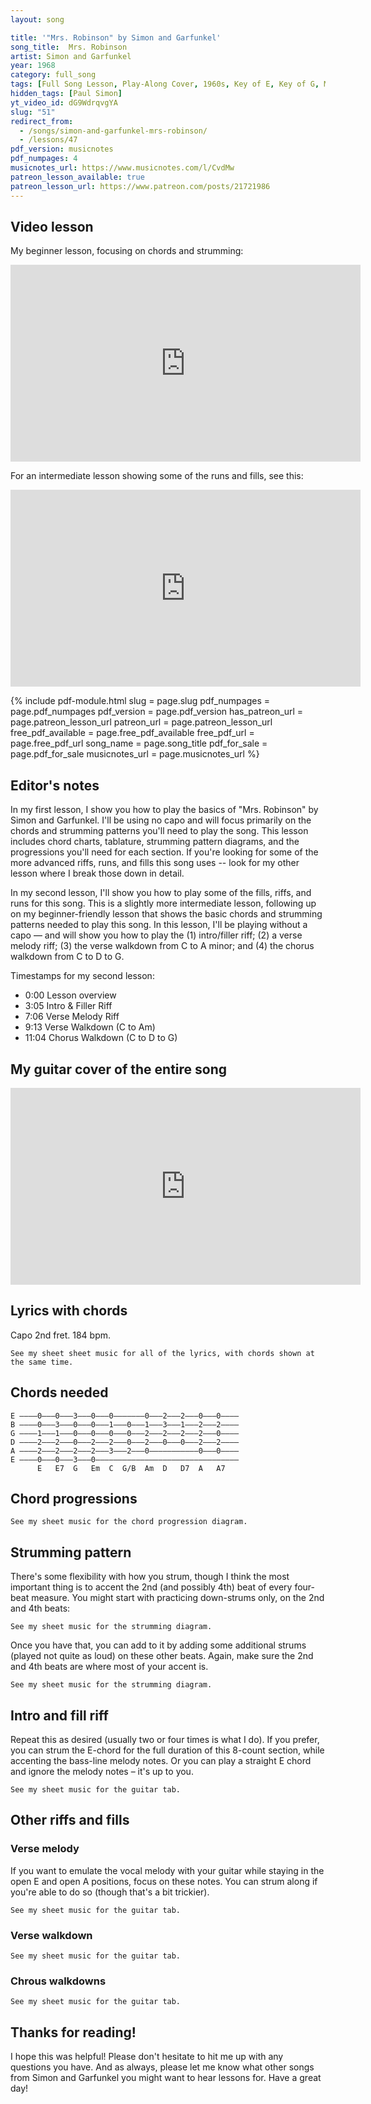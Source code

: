 ```yaml
---
layout: song

title: '"Mrs. Robinson" by Simon and Garfunkel'
song_title:  Mrs. Robinson
artist: Simon and Garfunkel
year: 1968
category: full_song
tags: [Full Song Lesson, Play-Along Cover, 1960s, Key of E, Key of G, Movie Songs, Classic Rock, Folk]
hidden_tags: [Paul Simon]
yt_video_id: dG9WdrqvgYA
slug: "51"
redirect_from:
  - /songs/simon-and-garfunkel-mrs-robinson/
  - /lessons/47
pdf_version: musicnotes
pdf_numpages: 4
musicnotes_url: https://www.musicnotes.com/l/CvdMw
patreon_lesson_available: true
patreon_lesson_url: https://www.patreon.com/posts/21721986
---
```


## Video lesson

My beginner lesson, focusing on chords and strumming:

<iframe width="560" height="315" src="https://www.youtube.com/embed/dG9WdrqvgYA?showinfo=0" frameborder="0" allowfullscreen></iframe>

For an intermediate lesson showing some of the runs and fills, see this:

<iframe width="560" height="315" src="https://www.youtube.com/embed/EHUoA3flT4E?showinfo=0" frameborder="0" allowfullscreen></iframe>


{% include pdf-module.html slug = page.slug pdf_numpages = page.pdf_numpages pdf_version = page.pdf_version has_patreon_url = page.patreon_lesson_url patreon_url = page.patreon_lesson_url free_pdf_available = page.free_pdf_available free_pdf_url = page.free_pdf_url song_name = page.song_title pdf_for_sale = page.pdf_for_sale musicnotes_url = page.musicnotes_url %}

## Editor's notes

In my first lesson, I show you how to play the basics of "Mrs. Robinson" by Simon and Garfunkel. I'll be using no capo and will focus primarily on the chords and strumming patterns you'll need to play the song. This lesson includes chord charts, tablature, strumming pattern diagrams, and the progressions you'll need for each section. If you're looking for some of the more advanced riffs, runs, and fills this song uses -- look for my other lesson where I break those down in detail.

In my second lesson, I'll show you how to play some of the fills, riffs, and runs for this song. This is a slightly more intermediate lesson, following up on my beginner-friendly lesson that shows the basic chords and strumming patterns needed to play this song. In this lesson, I'll be playing without a capo –– and will show you how to play the (1) intro/filler riff; (2) a verse melody riff; (3) the verse walkdown from C to A minor; and (4) the chorus walkdown from C to D to G.

Timestamps for my second lesson:

- 0:00 Lesson overview
- 3:05 Intro & Filler Riff
- 7:06 Verse Melody Riff
- 9:13 Verse Walkdown (C to Am)
- 11:04 Chorus Walkdown (C to D to G)

## My guitar cover of the entire song

<iframe width="560" height="315" src="https://www.youtube.com/embed/u8-24OnUle8?showinfo=0" frameborder="0" allowfullscreen></iframe>

## Lyrics with chords

Capo 2nd fret. 184 bpm.

    See my sheet sheet music for all of the lyrics, with chords shown at the same time.

<!-- E                                                     E7
Dee, dee dee-dee... dee dee, dee-dee dee dee, dee-dee dee
     A                               A7
Doo, doo doo-doo... doo doo, doo-doo doo...
D                   G                   C        G/B     Am
...Dee-dee dee-dee, dee dee, dee dee... dee-dee, dee-dee dee
E           D7
.........................

                  G         Em
    And here's to you, Mrs. Robinson
    G               Em                 C                 D
    Jesus loves you more than you will know... whoa whoa whoa
                  G            Em
    God bless you please, Mrs. Robinson
    G              Em                  C               Am
    Heaven holds a place for those who pray... hey hey hey
            E
    Hey hey hey...

     E                                           E7
We'd like to know a little bit about you for our files
     A                                  A7
We'd like to help you learn to help yourself
D                  G               C    G/B    Am
...Look around you all you see are sympathetic eyes
E                              D7
...Stroll around the grounds until you feel at home

                  G         Em
    And here's to you, Mrs. Robinson
    G               Em                 C                 D
    Jesus loves you more than you will know... whoa whoa whoa
                  G            Em
    God bless you please, Mrs. Robinson
    G              Em                  C               Am
    Heaven holds a place for those who pray... hey hey hey
            E
    Hey hey hey...

E                                                E7
...Hide it in the hiding place where no one ever goes
A                                  A7  
...Put it in your pantry with your cupcakes
D                G                C    G/B     Am
...It's a little secret, just the Robinson's affair
E                            D7
...Most of all you've got to hide it from the kids

              G          Em
    Koo koo kachoo, Mrs. Robinson
    G               Em                 C                 D
    Jesus loves you more than you will know... whoa whoa whoa
                  G            Em
    God bless you please, Mrs. Robinson
    G              Em                  C               Am
    Heaven holds a place for those who pray... hey hey hey
            E
    Hey hey hey...

E                                     E7
...Sitting on a sofa on a Sunday afternoon
A                             A7
...Going to the candidates' debate
D                  G               C          G/B     Am
...Laugh about it, shout about it, when you've got to choose
E                                 D7
...Every way you look at this you lose

                   G           Em
    Where have you gone, Joe DiMaggio
        G                Em             C              D
    Our nation turns its lonely eyes to you... woo woo woo
                    G         Em
    What's that you say, Mrs. Robinson
    G               Em             C              Am
    Joltin' Joe has left and gone away... hey hey hey
            E
    Hey hey hey... -->

## Chords needed

    E ––––0–––0–––3–––0–––0–––––––0–––2–––2–––0–––0––––
    B ––––0–––3–––0–––0–––1–––0–––1–––3–––1–––2–––2––––
    G ––––1–––1–––0–––0–––0–––0–––2–––2–––2–––2–––0––––
    D ––––2–––2–––0–––2–––2–––0–––2–––0–––0–––2–––2––––
    A ––––2–––2–––2–––2–––3–––2–––0–––––––––––0–––0––––
    E ––––0–––0–––3–––0––––––––––––––––––––––––––––––––
          E   E7  G   Em  C  G/B  Am  D   D7  A   A7

## Chord progressions

    See my sheet music for the chord progression diagram.

<!-- Intro & filler riff:

    E   /   /   /     ...played w/ bass-line riff

Verse:

    "We'd like to know a little bit about you for our files..."

    E   /   /   E7   /   A   /   A7  /
    D   G   C   Am   /   E   /   D7  /  

Chorus:

    "And here's to you, Mrs. Robinson..."

    G   Em  G   Em   C   /   D   /
    G   Em  G   Em   C   /   Am  /    intro w/ riff -->

## Strumming pattern

There's some flexibility with how you strum, though I think the most important thing is to accent the 2nd (and possibly 4th) beat of every four-beat measure. You might start with practicing down-strums only, on the 2nd and 4th beats:

    See my sheet music for the strumming diagram.

<!-- ↓               ↓      
1   +   2   +   3   +   4   +   -->

Once you have that, you can add to it by adding some additional strums (played not quite as loud) on these other beats. Again, make sure the 2nd and 4th beats are where most of your accent is.

    See my sheet music for the strumming diagram.

<!-- >               >      
↓       ↓   ↑       ↑   ↓   ↑  
1   +   2   +   3   +   4   +    -->



## Intro and fill riff

Repeat this as desired (usually two or four times is what I do). If you prefer, you can strum the E-chord for the full duration of this 8-count section, while accenting the bass-line melody notes. Or you can play a straight E chord and ignore the melody notes – it's up to you.

    See my sheet music for the guitar tab.

<!-- E –––0–––––––––––––––––––––––––––––––––––––––––––––––
B –––0–––––––––––––––––––––––––––––––––––––––––––––––
G –––1–––––––––––––––––––––––––––––––––––––––––––––––
D –––2––––––––––––––0–––––2––––––––––––––––––––––––––
A –––2–––––0––2––––––––––––––––––––––––––––––––––––––
E –––0–––––––––––––––––––––––––––––––––––––––––––––––
     1  +  2  +  3  +  4  +  5  +  6  +  7  +  8  + -->

## Other riffs and fills

### Verse melody

If you want to emulate the vocal melody with your guitar while staying in the open E and open A positions, focus on these notes. You can strum along if you're able to do so (though that's a bit trickier).

    See my sheet music for the guitar tab.

<!-- E ––––––––––––––––––––––––––––––––––––––––|–––0––––––
B –––3––3––2–2–––0–0––––––––––––––––––––––|–––3––––––
G –––1––––––––––––––––2–2–––1–2–1–––––––––|–––1––––––
D –––2–––––––––––––––––––––––––––––/4––2––|–––2––––––
A –––2––––––––––––––––––––––––––––––––––––|–––2––––––
E –––0––––––––––––––––––––––––––––––––––––|–––0––––––
     E                                        E7

E ––––––––––––––––––––––––––––––––––––––––|–––0––––––
B –––2–––2––0––0––––––––––––––––––––––––––|–––2––––––
G –––2––––––––––––––2––2–––––2––2––––0––––|–––0––––––
D –––2––––––––––––––––––––––––––––––––––––|–––2––––––
A –––0––––––––––––––––––––––––––––––––––––|–––0––––––
E ––––––––––––––––––––––––––––––––––––––––|––––––––––
     A                                        A7 -->

### Verse walkdown

<!-- "Look around you all you see are sympathetic eyes..." -->

    See my sheet music for the guitar tab.

<!-- E –––––––––––––––––––––––––––––––––––––––––––––––––––
B –––––1––––––0––––––3~~~~~~~~~~~––––3–––1–––––––––––
G –––––0––––––0––––––2–––––––––––––––––––2–––––––––––
D –––––2––––––0––––––2–––––––––––––––––––2–––––––––––
A –––3––––––2––––––0–––––––––––––––––––––0–––––––––––
E –––––––––––––––––––––––––––––––––––––––––––––––––––
     C     G/B     Am(sus4)              Am                  -->

### Chrous walkdowns

    See my sheet music for the guitar tab.

<!-- High level, this:

    E ––(0)–––––––––––––––––––––––(2)––––––––––––––––––––
    B –––1–––––1–––––1–––––1–––––––3––––3–––––3–––––3––––
    G –––0–––––0–––––2–––––0–––––––2––––2–––––2–––––2––––
    D –––2–––––0–––––2–––––2–––––––0––––0–––––0–––––0––––
    A –––3–––––2–––––0––––––––––––––––––3–––––2–––––0––––
    E –––––––––––––––––––––3–––––––––––––––––––––––––––––
         C    C/B    Am   C/G      D   D/C   D/B   D/A

Specifically:

    E –––––––––––––––––––––––––––––––––––––––––––––––––––
    B –––––1–––––––1–––––––1–––––––1–––––––––––––––––––––
    G –––––0–––––––0–––––––2–––––––0–––––––––––––––––––––
    D –––––2–––––––0–––––––2–––––––2–––––––––––––––––––––
    A –––3–––––––2–––––––0–––––––––––––––––––––––––––––––
    E –––––––––––––––––––––––––––3–––––––––––––––––––––––
         C      C/B      Am      C/G                      

    E –––––––––––––––––––––––––––––––––––––––––––––––––––
    B –––––3–––––––3–––––––3–––––––3–––––––––––––––––––––
    G –––––2–––––––2–––––––2–––––––2–––––––––––––––––––––
    D –––0–––––––––0–––––––0–––––––0–––––––––––––––––––––
    A –––––––––––3–––––––2–––––––0–––––––––––––––––––––––
    E –––––––––––––––––––––––––––––––––––––––––––––––––––
         D       D/C     D/B     D/A -->

## Thanks for reading!

I hope this was helpful! Please don't hesitate to hit me up with any questions you have. And as always, please let me know what other songs from Simon and Garfunkel you might want to hear lessons for. Have a great day!

